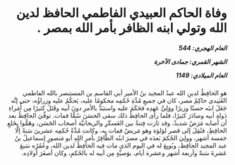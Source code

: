 <h1 dir="rtl">وفاة الحاكم العبيدي الفاطمي الحافظ لدين الله وتولي ابنه الظافر بأمر الله بمصر .</h1>

<h5 dir="rtl">العام الهجري:  544

الشهر القمري: جمادى الآخرة

العام الميلادي: 1149</h5>

<p dir="rtl">هو الحافِظُ لدينِ الله عبدُ المجيد بنُ الأمير أبي القاسم بن المستنصر بالله الفاطمي العُبَيدي حاكِمُ مصر، كان في جميعِ مُدَّةِ حُكمِه محكومًا عليه، يَحكُمُ عليه وزراؤُه، حتى إنَّه جَعَلَ ابنَه حسنًا وزيرًا ووَلِيَّ عَهدِه فحَكَمَ عليه واستبَدَّ بالأمرِ دونَ أبيه وقَتَلَ كثيرًا مِن أُمَراءِ دَولةِ أبيه وصادَرَ كثيرًا، فلما رأى الحافِظُ ذلك سقى الحسَنَ سُمًّا فمات. توفِّيَ الحافِظُ بعد أن أصابه مَرَضٌ شديدٌ، وقد ثارت فِتنةٌ بين العَسكَرِ والريحانيَّة أصحاب الحَسَن، وهَمُّوا بخَلعِ الحافِظِ، فنُقِلَ إلى قصر لؤلؤة وهو مَريضٌ فمات به، وكانت مُدَّةُ حُكمِه عشرينَ سَنةً إلَّا خمسة أشهر، وولِيَ الحُكمَ بَعدَه في مصرَ ابنُه الظَّافِرُ بأمرِ اللهِ أبو مَنصورٍ إسماعيلُ بنُ عبد المجيد الحافِظ، وبُويِعَ له في اليوم الذي مات فيه الحافِظُ لدين الله، وعُمُرُه سَبعَ عَشرةَ سَنةً وأربعة أشهر وعشرة أيام، بوَصيِّةٍ مِن أبيه له بالحُكمِ، وكان أصغَرَ أولادِه.</p></br>
